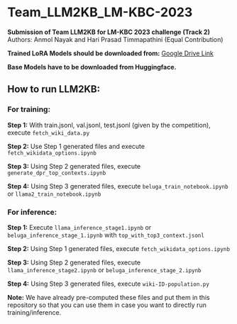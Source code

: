 # Team_LLM2KB_LM-KBC-2023
**Submission of Team LLM2KB for LM-KBC 2023 challenge (Track 2)**
Authors: Anmol Nayak and Hari Prasad Timmapathini (Equal Contribution)

**Trained LoRA Models should be downloaded from:** [Google Drive Link](https://drive.google.com/drive/folders/1RIt2k19JNdkjg4NFBz9DOVTNGH18JRze?usp=sharing)

**Base Models have to be downloaded from Huggingface.**

## How to run LLM2KB:

### For training:
**Step 1:** With train.jsonl, val.jsonl, test.jsonl (given by the competition), execute `fetch_wiki_data.py`

**Step 2:** Use Step 1 generated files and execute `fetch_wikidata_options.ipynb`

**Step 3:** Using Step 2 generated files, execute `generate_dpr_top_contexts.ipynb`

**Step 4:** Using Step 3 generated files, execute `beluga_train_notebook.ipynb` or `llama2_train_notebook.ipynb`

### For inference:
**Step 1:** Execute `llama_inference_stage1.ipynb` or `beluga_inference_stage_1.ipynb` with `top_with_top3_context.jsonl`

**Step 2:** Using Step 1 generated files, execute `fetch_wikidata_options.ipynb`

**Step 3:** Using Step 2 generated files, execute `llama_inference_stage2.ipynb` or `beluga_inference_stage_2.ipynb`

**Step 4:** Using Step 3 generated files, execute `wiki-ID-population.py`

**Note:**
We have already pre-computed these files and put them in this repository so that you can use them in case you want to directly run training/inference.

